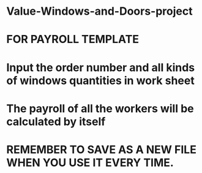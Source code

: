 # Value-Windows-and-Doors-project

# FOR PAYROLL TEMPLATE
# Input the order number and all kinds of windows quantities in work sheet
# The payroll of all the workers will be calculated by itself
# REMEMBER TO SAVE AS A NEW FILE WHEN YOU USE IT EVERY TIME.
